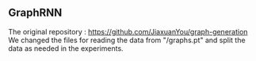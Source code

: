 ## GraphRNN

The original repository : https://github.com/JiaxuanYou/graph-generation
We changed the files for reading the data from "/graphs.pt" and split the data as needed in the experiments.